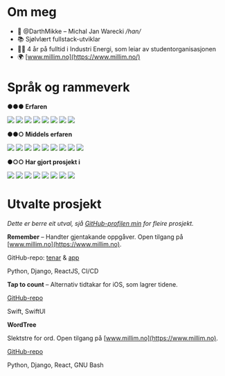 # Om meg
- 👋 @DarthMikke – Michal Jan Warecki */han/*
- 📚 Sjølvlært fullstack-utviklar
- 👨‍🏭 4 år på fulltid i Industri Energi, som leiar av studentorganisasjonen
- 🌍 [www.millim.no](https://www.millim.no/)

# Språk og rammeverk

<!--- ●○ --->
<!---
Takk Tassia Accoli
https://javascript.plainenglish.io/how-to-make-custom-language-badges-for-your-profile-using-shields-io-d2aeaf016b6b
--->


**●●● Erfaren**

<img src="https://img.shields.io/badge/Python-●●●-3776AB?logo=python"></img>
<img src="https://img.shields.io/badge/Django-●●●-092E20?logo=django"></img>
<img src="https://img.shields.io/badge/React-●●●-61DAFB?logo=react"></img>
<img src="https://img.shields.io/badge/GitHub-●●●-181717?logo=github"></img>
<img src="https://img.shields.io/badge/Swift-●●●-F05138?logo=swift"></img>
<img src="https://img.shields.io/badge/SwiftUI-●●●-F05138?logo=swift"></img>
<img src="https://img.shields.io/badge/XCode-●●●-147EFB?logo=xcode"></img>
<img src="https://img.shields.io/badge/Bootstrap-●●●-7952B3?logo=bootstrap"></img>

<!---Python, Django, React, GitHub, Swift, SwiftUI, XCode, Bootstrap--->

**●●○ Middels erfaren**

<img src="https://img.shields.io/badge/Linux-●●○-FCC624?logo=linux"></img>
<img src="https://img.shields.io/badge/Bash-●●○-4EAA25?logo=gnu-bash"></img>
<img src="https://img.shields.io/badge/Javascript-●●○-F7DF1E?logo=javascript"></img>
<img src="https://img.shields.io/badge/jQuery-●●○-0769AD?logo=jquery"></img>
<img src="https://img.shields.io/badge/Git-●●○-F05032?logo=git"></img>
<img src="https://img.shields.io/badge/CI%2FCD-●●○-2088FF?logo=github-actions"></img>
<img src="https://img.shields.io/badge/LaTeX-●●○-008080?logo=latex"></img>
<img src="https://img.shields.io/badge/Pandas-●●○-150458?logo=pandas"></img>
<img src="https://img.shields.io/badge/SQLite-●●○-003B57?logo=SQLite"></img>

<!---Linux, Javascript, jQuery, Git, LaTeX, Pandas, SQLite--->

**●○○ Har gjort prosjekt i**

<img src="https://img.shields.io/badge/PHP-●○○-777BB4?logo=php"></img>
<img src="https://img.shields.io/badge/Apache-●○○-D22128?logo=apache"></img>
<img src="https://img.shields.io/badge/Raspberry%20Pi-●○○-A22846?logo=raspberry-pi"></img>
<img src="https://img.shields.io/badge/Java-●○○-007396?logo=java"></img>
<img src="https://img.shields.io/badge/C-●○○-A8B9CC?logo=c"></img>
<img src="https://img.shields.io/badge/C++-●○○-00599C?logo=cplusplus"></img>
<img src="https://img.shields.io/badge/MySQL-●○○-4479A1?logo=mysql"></img>
<img src="https://img.shields.io/badge/PostgreSQL-●○○-4169E1?logo=postgresql"></img>
<!---PHP, Apache, Raspberry Pi, Java, C, C++, MySQL, PostgreSQL--->

# Utvalte prosjekt

*Dette er berre eit utval, sjå [GitHub-profilen min](https://github.com/DarthMikke?tab=repositories) for fleire prosjekt.*

**Remember** – Handter gjentakande oppgåver. Open tilgang på [www.millim.no](https://www.millim.no).

GitHub-repo: [tenar](https://www.github.com/DarthMikke/remember_server) & [app](https://www.github.com/DarthMikke/remember_react)

Python, Django, ReactJS, CI/CD

**Tap to count** – Alternativ tidtakar for iOS, som lagrer tidene.

[GitHub-repo](https://www.github.com/DarthMikke/tap-to-count)

Swift, SwiftUI

**WordTree**

Slektstre for ord. Open tilgang på [www.millim.no](https://www.millim.no).

[GitHub-repo](https://www.github.com/DarthMikke/wordtree)

Python, Django, React, GNU Bash

<!--- 
- 👀 I’m interested in ...
- 🌱 I’m currently learning ...
- 💞️ I’m looking to collaborate on ...
- 📫 How to reach me ... --->

<!---
DarthMikke/DarthMikke is a ✨ special ✨ repository because its `README.md` (this file) appears on your GitHub profile.
You can click the Preview link to take a look at your changes.
--->
